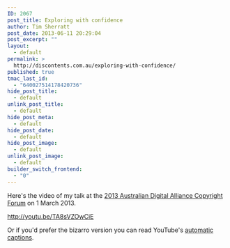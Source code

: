 ```yaml
---
ID: 2067
post_title: Exploring with confidence
author: Tim Sherratt
post_date: 2013-06-11 20:29:04
post_excerpt: ""
layout:
  - default
permalink: >
  http://discontents.com.au/exploring-with-confidence/
published: true
tmac_last_id:
  - "640027514178420736"
hide_post_title:
  - default
unlink_post_title:
  - default
hide_post_meta:
  - default
hide_post_date:
  - default
hide_post_image:
  - default
unlink_post_image:
  - default
builder_switch_frontend:
  - "0"
---
```

Here's the video of my talk at the <a href="http://digital.org.au/content/2013-australian-digital-alliance-copyright-forum">2013 Australian Digital Alliance Copyright Forum</a> on 1 March 2013.

http://youtu.be/TA8sVZOwCiE

Or if you'd prefer the bizarro version you can read YouTube's <a href="https://gist.github.com/wragge/5755845">automatic captions</a>.